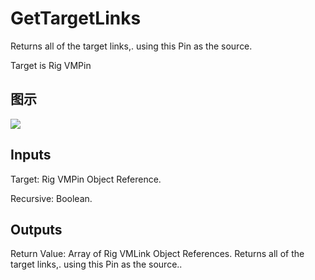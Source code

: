 # GetTargetLinks

Returns all of the target links,. using this Pin as the source.

Target is Rig VMPin

## 图示

![]($-20221218-20461413.png)

## Inputs

Target: Rig VMPin Object Reference.

Recursive: Boolean.  

## Outputs

Return Value: Array of Rig VMLink Object References. Returns all of the target links,. using this Pin as the source..

